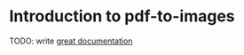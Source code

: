 # Introduction to pdf-to-images

TODO: write [great documentation](http://jacobian.org/writing/what-to-write/)
